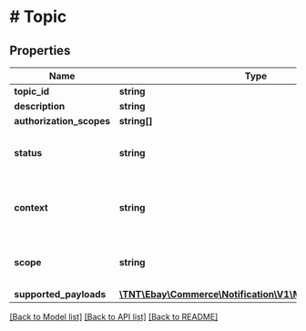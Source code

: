 # # Topic

## Properties

Name | Type | Description | Notes
------------ | ------------- | ------------- | -------------
**topic_id** | **string** | The unique identifier for the topic. | [optional]
**description** | **string** | The description of the topic. | [optional]
**authorization_scopes** | **string[]** | The authorization scopes required to subscribe to this topic. | [optional]
**status** | **string** | The status of this topic. For implementation help, refer to &lt;a href&#x3D;&#39;https://developer.ebay.com/api-docs/commerce/notification/types/api:StatusEnum&#39;&gt;eBay API documentation&lt;/a&gt; | [optional]
**context** | **string** | The business context associated with this topic. For implementation help, refer to &lt;a href&#x3D;&#39;https://developer.ebay.com/api-docs/commerce/notification/types/api:ContextEnum&#39;&gt;eBay API documentation&lt;/a&gt; | [optional]
**scope** | **string** | The scope of this topic. For implementation help, refer to &lt;a href&#x3D;&#39;https://developer.ebay.com/api-docs/commerce/notification/types/api:ScopeEnum&#39;&gt;eBay API documentation&lt;/a&gt; | [optional]
**supported_payloads** | [**\TNT\Ebay\Commerce\Notification\V1\Model\PayloadDetail[]**](PayloadDetail.md) | The supported payloads for this topic. | [optional]

[[Back to Model list]](../../README.md#models) [[Back to API list]](../../README.md#endpoints) [[Back to README]](../../README.md)
